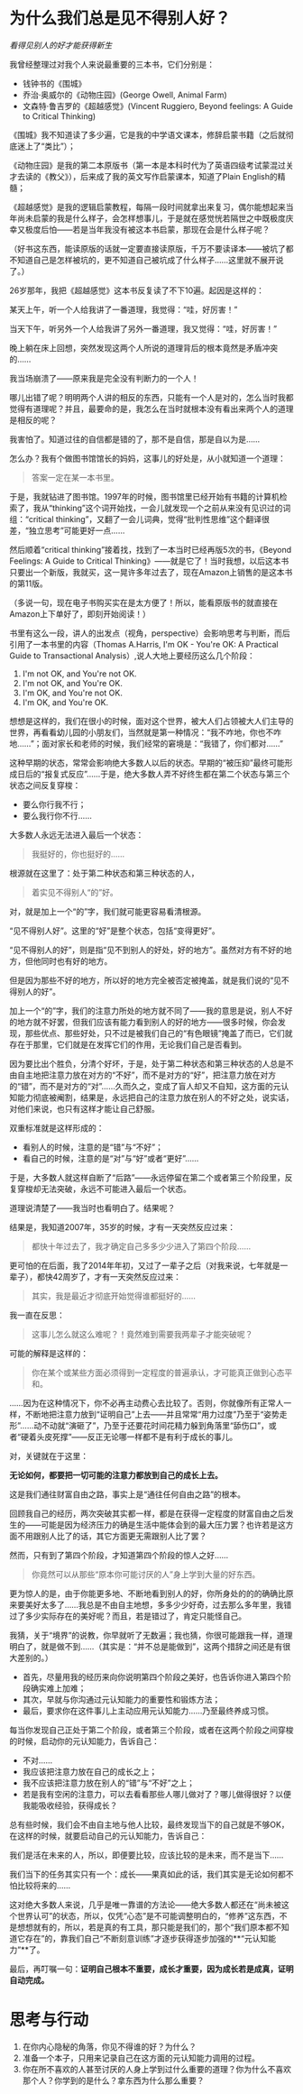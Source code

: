# 为什么我们总是见不得别人好？

*看得见别人的好才能获得新生*

我曾经整理过对我个人来说最重要的三本书，它们分别是：

* 钱钟书的《围城》
* 乔治·奥威尔的《动物庄园》(George Owell, Animal Farm)
* 文森特·鲁吉罗的《超越感觉》(Vincent Ruggiero, Beyond feelings: A Guide to Critical Thinking)

《围城》我不知道读了多少遍，它是我的中学语文课本，修辞启蒙书籍（之后就彻底迷上了“类比”）；

《动物庄园》是我的第二本原版书（第一本是本科时代为了英语四级考试蒙混过关才去读的《教父》），后来成了我的英文写作启蒙课本，知道了Plain English的精髓；

《超越感觉》是我的逻辑启蒙教程，每隔一段时间就拿出来复习，偶尔能想起来当年尚未启蒙的我是什么样子，会怎样想事儿，于是就在感觉恍若隔世之中既极度庆幸又极度后怕——若是当年我没有被这本书启蒙，那现在会是什么样子呢？

（好书这东西，能读原版的话就一定要直接读原版，千万不要读译本——被坑了都不知道自己是怎样被坑的，更不知道自己被坑成了什么样子……这里就不展开说了。）

26岁那年，我把《超越感觉》这本书反复读了不下10遍。起因是这样的：

某天上午，听一个人给我讲了一番道理，我觉得：“哇，好厉害！”

当天下午，听另外一个人给我讲了另外一番道理，我又觉得：“哇，好厉害！”

晚上躺在床上回想，突然发现这两个人所说的道理背后的根本竟然是矛盾冲突的……

我当场崩溃了——原来我是完全没有判断力的一个人！

哪儿出错了呢？明明两个人讲的相反的东西，只能有一个人是对的，怎么当时我都觉得有道理呢？并且，最要命的是，我怎么在当时就根本没有看出来两个人的道理是相反的呢？

我害怕了。知道过往的自信都是错的了，那不是自信，那是自以为是……

怎么办？我有个做图书馆馆长的妈妈，这事儿的好处是，从小就知道一个道理：

>答案一定在某一本书里。

于是，我就钻进了图书馆。1997年的时候，图书馆里已经开始有书籍的计算机检索了，我从“thinking”这个词开始找，一会儿就发现一个之前从来没有见识过的词组：“critical thinking”，又翻了一会儿词典，觉得“批判性思维”这个翻译很差，“独立思考”可能更好一点……

然后顺着“critical thinking”接着找，找到了一本当时已经再版5次的书，《Beyond Feelings: A Guide to Critical Thinking》——就是它了！当时我想，以后这本书只要出一个新版，我就买，这一晃许多年过去了，现在Amazon上销售的是这本书的第11版。

（多说一句，现在电子书购买实在是太方便了！所以，能看原版书的就直接在Amazon上下单好了，即刻开始阅读！）

书里有这么一段，讲人的出发点（视角，perspective）会影响思考与判断，而后引用了一本书里的内容（Thomas A.Harris, I'm OK - You're OK: A Practical Guide to Transactional Analysis）,说人大地上要经历这么几个阶段：

1. I'm not OK, and You're not OK.
2. I'm not OK, and You're OK.
3. I'm OK, and You're not OK.
4. I'm OK, and You're OK.

想想是这样的，我们在很小的时候，面对这个世界，被大人们占领被大人们主导的世界，再看看幼儿园的小朋友们，当然就是第一种情况：“我不咋地，你也不咋地……”；面对家长和老师的时候，我们经常的窘境是：“我错了，你们都对……”

这种早期的状态，常常会影响绝大多数人以后的状态。早期的“被压抑”最终可能形成日后的“报复式反应”……于是，绝大多数人弄不好终生都在第二个状态与第三个状态之间反复穿梭：

* 要么你行我不行；
* 要么我行你不行……

大多数人永远无法进入最后一个状态：

>我挺好的，你也挺好的……

根源就在这里了：处于第二种状态和第三种状态的人，

>着实见不得别人“的”好。

对，就是加上一个“的”字，我们就可能更容易看清根源。

“见不得别人好”。这里的“好”是整个状态，包括“变得更好”。

“见不得别人的好”，则是指“见不到别人的好处，好的地方”。虽然对方有不好的地方，但他同时也有好的地方。

但是因为那些不好的地方，所以好的地方完全被否定被掩盖，就是我们说的“见不得别人的好”。

加上一个“的”字，我们的注意力所处的地方就不同了——我的意思是说，别人不好的地方就不好罢，但我们应该有能力看到别人的好的地方——很多时候，你会发现，那些优点、那些好处，只不过是被我们自己的“有色眼镜”掩盖了而已，它们就存在于那里，它们就是在发挥它们的作用，无论我们自己是否看到。

因为要比出个胜负，分清个好坏，于是，处于第二种状态和第三种状态的人总是不由自主地把注意力放在对方的“不好”，而不是对方的“好”，把注意力放在对方的“错”，而不是对方的“对”……久而久之，变成了盲人却又不自知，这方面的元认知能力彻底被阉割，结果是，永远把自己的注意力放在别人的不好之处，说实话，对他们来说，也只有这样才能让自己舒服。

双重标准就是这样形成的：

* 看别人的时候，注意的是“错”与“不好”；
* 看自己的时候，注意的是“对”与“好”或者“更好”……

于是，大多数人就这样自断了“后路”——永远停留在第二个或者第三个阶段里，反复穿梭却无法突破，永远不可能进入最后一个状态。

道理说清楚了——我当时也看明白了。结果呢？

结果是，我知道2007年，35岁的时候，才有一天突然反应过来：

>都快十年过去了，我才确定自己多多少少进入了第四个阶段……

更可怕的在后面，我了2014年年初，又过了一辈子之后（对我来说，七年就是一辈子），都快42周岁了，才有一天突然反应过来：

>其实，我是最近才彻底开始觉得谁都挺好的……

我一直在反思：

>这事儿怎么就这么难呢？！竟然难到需要我两辈子才能突破呢？

可能的解释是这样的：

>你在某个或某些方面必须得到一定程度的普遍承认，才可能真正做到心态平和。

……因为在这种情况下，你不必再主动费心去比较了。否则，你就像所有正常人一样，不断地把注意力放到“证明自己”上去——并且常常“用力过度”乃至于“姿势走形”……动不动就“演砸了”，乃至于还要花时间花精力躲到角落里“舔伤口”，或者“硬着头皮死撑”——反正无论哪一样都不是有利于成长的事儿。

对，关键就在于这里：

**无论如何，都要把一切可能的注意力都放到自己的成长上去。**

这是我们通往财富自由之路，事实上是“通往任何自由之路”的根本。

回顾我自己的经历，两次突破其实都一样，都是在获得一定程度的财富自由之后发生的——可能是因为经济压力的确是生活中能体会到的最大压力罢？也许若是这方面不用跟别人比了的话，其它方面更无需跟别人比了罢？

然而，只有到了第四个阶段，才知道第四个阶段的惊人之好……

>你竟然可以从那些“原本你可能讨厌的人”身上学到大量的好东西。

更为惊人的是，由于你能更多地、不断地看到别人的好，你所身处的的的确确比原来要美好太多了……我总是不由自主地想，多多少少好奇，过去那么多年里，我错过了多少实际存在的美好呢？而且，若是错过了，肯定只能怪自己。

我猜，关于“境界”的说教，你早就听了无数遍；我也猜，你很可能跟我一样，道理明白了，就是做不到……（其实是：“并不总是能做到”，这两个措辞之间还是有很大差别的。）

* 首先，尽量用我的经历来向你说明第四个阶段之美好，也告诉你进入第四个阶段确实难上加难；
* 其次，早就与你沟通过元认知能力的重要性和锻炼方法；
* 最后，要求你在这件事儿上主动应用元认知能力……乃至最终养成习惯。

每当你发现自己正处于第二个阶段，或者第三个阶段，或者在这两个阶段之间穿梭的时候，启动你的元认知能力，告诉自己：

* 不对……
* 我应该把注意力放在自己的成长之上；
* 我不应该把注意力放在别人的“错”与“不好”之上；
* 若是我有空闲的注意力，可以去看看那些人哪儿做对了？哪儿做得很好？以便我能吸收经验，获得成长？

总有些时候，我们会不由自主地与他人比较，最终发现当下的自己就是不够OK，在这样的时候，就要启动自己的元认知能力，告诉自己：

我们是活在未来的人，所以，即便要比较，应该比较的是未来，而不是当下……

我们当下的任务其实只有一个：成长——果真如此的话，我们其实是无论如何都不怕比较将来的……

这对绝大多数人来说，几乎是唯一靠谱的方法论——绝大多数人都还在“尚未被这个世界认可”的状态，所以，仅凭“心态”是不可能调整明白的，“修养”这东西，不是想想就有的，所以，若是真的有工具，那只能是我们的，那个“我们原本都不知道它存在”的，靠我们自己“不断刻意训练”才逐步获得逐步加强的**“元认知能力”**了。

最后，再叮嘱一句：**证明自己根本不重要，成长才重要，因为成长若是成真，证明自动完成。**

# 思考与行动

1. 在你内心隐秘的角落，你见不得谁的好？为什么？
2. 准备一个本子，只用来记录自己在这方面的元认知能力调用的过程。
3. 你在所不喜欢的人甚至讨厌的人身上学到过什么重要的道理？你为什么不喜欢那个人？你学到的是什么？拿东西为什么那么重要？